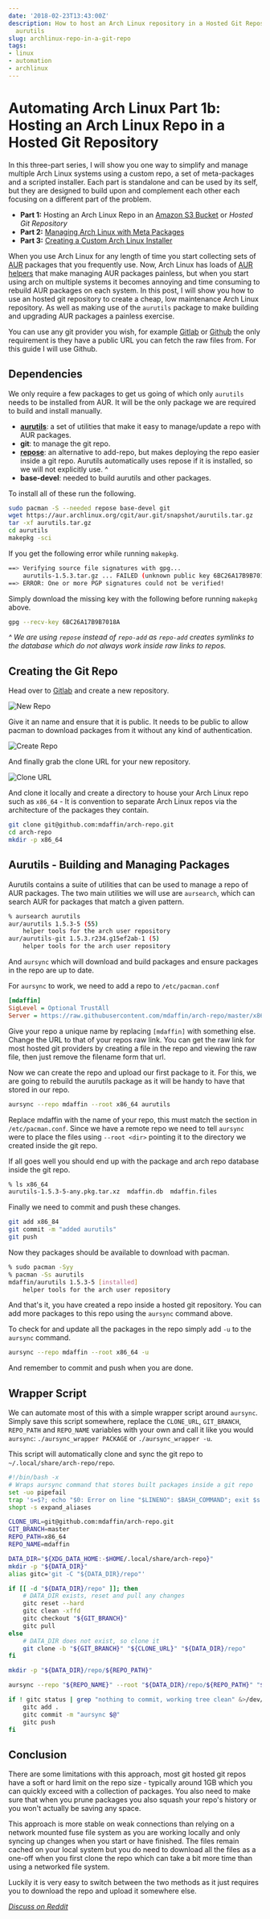 ```yaml
---
date: '2018-02-23T13:43:00Z'
description: How to host an Arch Linux repository in a Hosted Git Repository with
  aurutils
slug: archlinux-repo-in-a-git-repo
tags:
- linux
- automation
- archlinux
---
```


# Automating Arch Linux Part 1b: Hosting an Arch Linux Repo in a Hosted Git Repository

In this three-part series, I will show you one way to simplify and manage
multiple Arch Linux systems using a custom repo, a set of meta-packages and a
scripted installer. Each part is standalone and can be used by its self, but
they are designed to build upon and complement each other each focusing on a
different part of the problem.

- **Part 1:** Hosting an Arch Linux Repo in an [Amazon S3 Bucket] or *Hosted Git Repository*
- **Part 2:** [Managing Arch Linux with Meta Packages]
- **Part 3:** [Creating a Custom Arch Linux Installer]

[Amazon S3 Bucket]: /blog/archlinux-repo-in-aws-bucket
[Managing Arch Linux with Meta Packages]: /blog/archlinux-meta-packages/
[Creating a Custom Arch Linux Installer]: /blog/archlinux-installer/

When you use Arch Linux for any length of time you start collecting sets of
[AUR] packages that you frequently use. Now, Arch Linux has loads of [AUR
helpers] that make managing AUR packages painless, but when you start using
arch on multiple systems it becomes annoying and time consuming to rebuild AUR
packages on each system. In this post, I will show you how to use an hosted git
repository to create a cheap, low maintenance Arch Linux repository. As well as
making use of the `aurutils` package to make building and upgrading AUR
packages a painless exercise.

You can use any git provider you wish, for example [Gitlab] or [Github] the
only requirement is they have a public URL you can fetch the raw files from.
For this guide I will use Github.

[Github]: https://github.com/
[Gitlab]: https://gitlab.com/
[AUR]: https://aur.archlinux.org/
[AUR helpers]: https://wiki.archlinux.org/index.php/AUR_helpers

## Dependencies

We only require a few packages to get us going of which only `aurutils` needs to
be installed from AUR. It will be the only package we are required to
build and install manually.

* **[aurutils]**: a set of utilities that make it easy to manage/update a repo with
  AUR packages.
* **git**: to manage the git repo.
* **[repose]**: an alternative to add-repo, but makes deploying the repo easier
  inside a git repo. Aurutils automatically uses repose if it is installed, so we
  will not explicitly use. ^
* **base-devel**: needed to build aurutils and other packages.

To install all of these run the following.

```bash
sudo pacman -S --needed repose base-devel git
wget https://aur.archlinux.org/cgit/aur.git/snapshot/aurutils.tar.gz
tar -xf aurutils.tar.gz
cd aurutils
makepkg -sci
```

If you get the following error while running `makepkg`.

```bash
==> Verifying source file signatures with gpg...
    aurutils-1.5.3.tar.gz ... FAILED (unknown public key 6BC26A17B9B7018A)
==> ERROR: One or more PGP signatures could not be verified!
```

Simply download the missing key with the following before running `makepkg`
above.

```bash
gpg --recv-key 6BC26A17B9B7018A
```

[aurutils]: https://github.com/AladW/aurutils
[s3fs-fuse]: https://github.com/s3fs-fuse/s3fs-fuse
[repose]: https://github.com/vodik/repose

*^ We are using `repose` instead of `repo-add` as `repo-add` creates symlinks to
the database which do not always work inside raw links to repos.*

## Creating the Git Repo

Head over to [Gitlab] and create a new repository.

![New Repo](./01-new-repo.png) <!-- TODO smallimage -->

Give it an name and ensure that it is public. It needs to be public to allow
pacman to download packages from it without any kind of authentication.

![Create Repo](./02-create-repo.png)

And finally grab the clone URL for your new repository.

![Clone URL](./03-clone-url.png)

And clone it locally and create a directory to house your Arch Linux repo such
as `x86_64` - It is convention to separate Arch Linux repos via the
architecture of the packages they contain.

```bash
git clone git@github.com:mdaffin/arch-repo.git
cd arch-repo
mkdir -p x86_64
```

## Aurutils - Building and Managing Packages

Aurutils contains a suite of utilities that can be used to manage a repo of AUR
packages. The two main utilities we will use are `aursearch`, which can search
AUR for packages that match a given pattern.

```bash
% aursearch aurutils
aur/aurutils 1.5.3-5 (55)
    helper tools for the arch user repository
aur/aurutils-git 1.5.3.r234.g15ef2ab-1 (5)
    helper tools for the arch user repository
```

And `aursync` which will download and build packages and ensure packages in the
repo are up to date.

For `aursync` to work, we need to add a repo to `/etc/pacman.conf`

```ini
[mdaffin]
SigLevel = Optional TrustAll
Server = https://raw.githubusercontent.com/mdaffin/arch-repo/master/x86_64
```

Give your repo a unique name by replacing `[mdaffin]` with something else.
Change the URL to that of your repos raw link. You can get the raw link for
most hosted git providers by creating a file in the repo and viewing the raw
file, then just remove the filename form that url.

Now we can create the repo and upload our first package to it. For this, we are
going to rebuild the aurutils package as it will be handy to have that stored
in our repo.

```bash
aursync --repo mdaffin --root x86_64 aurutils
```

Replace mdaffin with the name of your repo, this must match the section in
`/etc/pacman.conf`. Since we have a remote repo we need to tell `aursync` were
to place the files using `--root <dir>` pointing it to the directory we created
inside the git repo.

If all goes well you should end up with the package and arch repo database
inside the git repo.

```bash
% ls x86_64
aurutils-1.5.3-5-any.pkg.tar.xz  mdaffin.db  mdaffin.files
```

Finally we need to commit and push these changes.

```bash
git add x86_84
git commit -m "added aurutils"
git push
```

Now they packages should be available to download with pacman.

```bash
% sudo pacman -Syy
% pacman -Ss aurutils                                                              :(
mdaffin/aurutils 1.5.3-5 [installed]
    helper tools for the arch user repository
```

And that's it, you have created a repo inside a hosted git repository. You can
add more packages to this repo using the `aursync` command above.

To check for and update all the packages in the repo simply add `-u` to the
`aursync` command.

```bash
aursync --repo mdaffin --root x86_64 -u
```

And remember to commit and push when you are done.

## Wrapper Script

We can automate most of this with a simple wrapper script around `aursync`.
Simply save this script somewhere, replace the `CLONE_URL`, `GIT_BRANCH`,
`REPO_PATH` and `REPO_NAME` variables with your own and call it like you would
`aursync`: `./aursync_wrapper PACKAGE` or `./aursync_wrapper -u`.

This script will automatically clone and sync the git repo to
`~/.local/share/arch-repo/repo`.

```bash
#!/bin/bash -x
# Wraps aursync command that stores built packages inside a git repo
set -uo pipefail
trap 's=$?; echo "$0: Error on line "$LINENO": $BASH_COMMAND"; exit $s' ERR
shopt -s expand_aliases

CLONE_URL=git@github.com:mdaffin/arch-repo.git
GIT_BRANCH=master
REPO_PATH=x86_64
REPO_NAME=mdaffin

DATA_DIR="${XDG_DATA_HOME:-$HOME/.local/share/arch-repo}"
mkdir -p "${DATA_DIR}"
alias gitc='git -C "${DATA_DIR}/repo"'

if [[ -d "${DATA_DIR}/repo" ]]; then
    # DATA_DIR exists, reset and pull any changes
    gitc reset --hard
    gitc clean -xffd
    gitc checkout "${GIT_BRANCH}"
    gitc pull
else
    # DATA_DIR does not exist, so clone it
    git clone -b "${GIT_BRANCH}" "${CLONE_URL}" "${DATA_DIR}/repo"
fi

mkdir -p "${DATA_DIR}/repo/${REPO_PATH}"

aursync --repo "${REPO_NAME}" --root "${DATA_DIR}/repo/${REPO_PATH}" "$@"

if ! gitc status | grep "nothing to commit, working tree clean" &>/dev/null; then
    gitc add .
    gitc commit -m "aursync $@"
    gitc push
fi
```

## Conclusion

There are some limitations with this approach, most git hosted git repos have a
soft or hard limit on the repo size - typically around 1GB which you can
quickly exceed with a collection of packages. You also need to make sure that
when you prune packages you also squash your repo's history or you won't
actually be saving any space.

This approach is more stable on weak connections than relying on a network
mounted fuse file system as you are working locally and only syncing up changes
when you start or have finished. The files remain cached on your local system
but you do need to download all the files as a one-off when you first clone the
repo which can take a bit more time than using a networked file system.

Luckily it is very easy to switch between the two methods as it just requires
you to download the repo and upload it somewhere else.

*[Discuss on Reddit]*

[Discuss on Reddit]: https://www.reddit.com/r/archlinux/comments/7zodod/hosting_an_arch_linux_repo_in_a_hosted_git/
